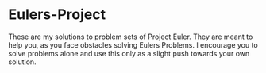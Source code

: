 # Eulers-Project


These are my solutions to problem sets of Project Euler. 
They are meant to help you, as you face obstacles solving Eulers Problems.
I encourage you to solve problems alone and use this only as a slight push towards your own solution.
